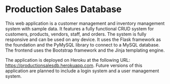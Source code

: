 # Production Sales Database

This web application is a customer management and inventory management system with sample data. It features a fully functional CRUD system for customers, products, vendors, staff, and orders. The system is fully responsive and can be used on any device.  It uses the Flask framework as the foundation and the PyMySQL library to connect to a MySQL database. The frontend uses the Bootstrap framework and the Jinja templating engine. 

The application is deployed on Heroku at the following URL: <https://productionsalesdb.herokuapp.com>. Future versions of this application are planned to include a login system and a user management system.
